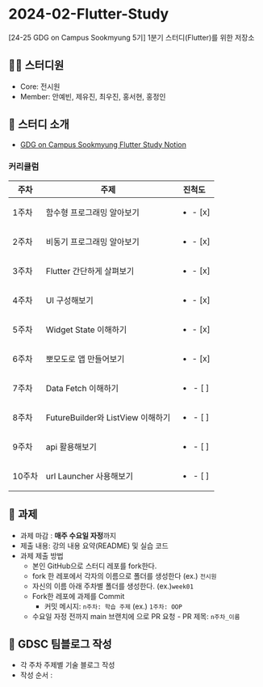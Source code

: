 # 2024-02-Flutter-Study

[24-25 GDG on Campus Sookmyung 5기] 1분기 스터디(Flutter)를 위한 저장소

## 👩‍💻 스터디원

- Core: 전시원
- Member: 안예빈, 제유진, 최우진, 홍서현, 홍정인

## 🤝 스터디 소개

- [GDG on Campus Sookmyung Flutter Study Notion](https://orange-whale-5b0.notion.site/1-Flutter-9cf96f00353040c5bdac95dfbb67c2d1?pvs=4)

### 커리큘럼

| 주차  | 주제                      |          진척도          |
| ----- | ------------------------- | :----------------------: |
| 1주차 | 함수형 프로그래밍 알아보기        | <ul><li>- [x] </li></ul> |
| 2주차 | 비동기 프로그래밍 알아보기          | <ul><li>- [x] </li></ul> |
| 3주차 | Flutter 간단하게 살펴보기               | <ul><li>- [x] </li></ul> |
| 4주차 | UI 구성해보기              | <ul><li>- [x] </li></ul> |
| 5주차 | Widget State 이해하기   | <ul><li>- [x] </li></ul> |
| 6주차 | 뽀모도로 앱 만들어보기              | <ul><li>- [x] </li></ul> |
| 7주차 | Data Fetch 이해하기              | <ul><li>- [ ] </li></ul> |
| 8주차 | FutureBuilder와 ListView 이해하기              | <ul><li>- [ ] </li></ul> |
| 9주차 | api 활용해보기              | <ul><li>- [ ] </li></ul> |
| 10주차 | url Launcher 사용해보기              | <ul><li>- [ ] </li></ul> |

## 💼 과제

- 과제 마감 : **매주 수요일 자정**까지
- 제출 내용: 강의 내용 요약(README) 및 실습 코드
- 과제 제출 방법
  - 본인 GitHub으로 스터디 레포를 fork한다.
  - fork 한 레포에서 각자의 이름으로 폴더를 생성한다 (ex.) `전시원`
  - 자신의 이름 아래 주차별 폴더를 생성한다. (ex.)`week01`
  - Fork한 레포에 과제를 Commit
    - 커밋 메시지: `n주차: 학습 주제` (ex.) `1주차: OOP`
  - 수요일 자정 전까지 main 브랜치에 으로 PR 요청 - PR 제목: `n주차_이름`

## 👀 GDSC 팀블로그 작성

- 각 주차 주제별 기술 블로그 작성
- 작성 순서 : 
